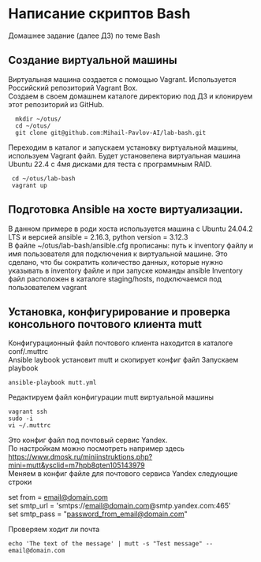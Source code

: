 # Написание скриптов Bash
Домашнее задание (далее ДЗ) по теме Bash
## Создание виртуальной машины
Виртуальная машина создается с помощью Vagrant. Используется Российский репозиторий Vagrant Box.  
Создаем в своем домашнем каталоге директорию под ДЗ и клонируем этот репозиторий из GitHub.
```
  mkdir ~/otus/
  cd ~/otus/
  git clone git@github.com:Mihail-Pavlov-AI/lab-bash.git
```
Переходим в каталог и запускаем установку виртуальной машины, используем Vagrant файл. Будет установелена виртуальная машина Ubuntu 22.4 с 4мя дисками для теста с программным RAID.
```
 cd ~/otus/lab-bash
 vagrant up 
```
## Подготовка Ansible на хосте виртуализации.
В данном примере в роди хоста используется машина с Ubuntu 24.04.2 LTS и версией ansible = 2.16.3, python version = 3.12.3  
В файле ~/otus/lab-bash/ansible.cfg прописаны: путь к  inventory файлу и имя пользователя для подключения к виртуальной машине.
Это сделано, что бы сократить количество данных, которые нужно указывать в inventory файле и при запуске команды ansible
Inventory файл расположен в каталоге staging/hosts, подключаемся под пользователем vagrant
## Установка, конфигурирование и проверка консольного почтового клиента mutt
Конфигурационный файл почтового клиента находится в каталоге conf/.muttrc  
Ansible laybook установит mutt и скопирует конфиг файл
Запускаем playbook
```
ansible-playbook mutt.yml
```
Редактируем файл конфигурации mutt виртуальной машины
```
vagrant ssh
sudo -i
vi ~/.muttrc
```
Это конфиг файл под почтовый сервис Yandex.  
По настройкам можно посмотреть например здесь  
https://www.dmosk.ru/miniinstruktions.php?mini=mutt&ysclid=m7hpb8qten105143979  
Меняем в конфиг файле для почтового сервиса Yandex следующие строки  

set from = email@domain.com  
set smtp_url = 'smtps://email@domain.com@smtp.yandex.com:465'  
set smtp_pass = "password_from_email@domain.com"  

Проверяем ходит ли почта
```
echo 'The text of the message' | mutt -s "Test message" -- email@domain.com
```
